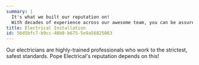 ```yaml
---
summary: |
  It's what we built our reputation on!
  With decades of experience across our awesome team, you can be assured of first-class service.
title: Electrical Installation
id: 56d5bfc7-b9cc-48b0-b675-5e9a56825063
---
```

Our electricians are highly-trained professionals who work to the strictest, safest standards.
Pope Electrical's reputation depends on this!
